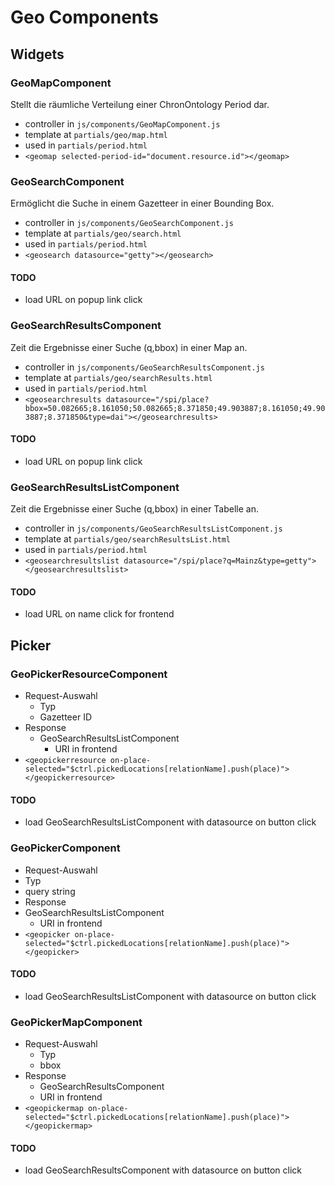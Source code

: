 # Geo Components

## Widgets

### GeoMapComponent

Stellt die räumliche Verteilung einer ChronOntology Period dar.

* controller in `js/components/GeoMapComponent.js`
* template at `partials/geo/map.html`
* used in `partials/period.html`
* `<geomap selected-period-id="document.resource.id"></geomap>`

### GeoSearchComponent

Ermöglicht die Suche in einem Gazetteer in einer Bounding Box.

* controller in `js/components/GeoSearchComponent.js`
* template at `partials/geo/search.html`
* used in `partials/period.html`
* `<geosearch datasource="getty"></geosearch>`

#### TODO

* load URL on popup link click

### GeoSearchResultsComponent

Zeit die Ergebnisse einer Suche (q,bbox) in einer Map an.

* controller in `js/components/GeoSearchResultsComponent.js`
* template at `partials/geo/searchResults.html`
* used in `partials/period.html`
* `<geosearchresults datasource="/spi/place?bbox=50.082665;8.161050;50.082665;8.371850;49.903887;8.161050;49.903887;8.371850&type=dai"></geosearchresults>`

#### TODO

* load URL on popup link click

### GeoSearchResultsListComponent

Zeit die Ergebnisse einer Suche (q,bbox) in einer Tabelle an.

* controller in `js/components/GeoSearchResultsListComponent.js`
* template at `partials/geo/searchResultsList.html`
* used in `partials/period.html`
* `<geosearchresultslist datasource="/spi/place?q=Mainz&type=getty"></geosearchresultslist>`

#### TODO

* load URL on name click for frontend

## Picker

### GeoPickerResourceComponent

* Request-Auswahl
  * Typ
  * Gazetteer ID
* Response
  * GeoSearchResultsListComponent
     * URI in frontend
* `<geopickerresource on-place-selected="$ctrl.pickedLocations[relationName].push(place)"></geopickerresource>`

#### TODO

* load GeoSearchResultsListComponent with datasource on button click

### GeoPickerComponent

* Request-Auswahl
 * Typ
 * query string
* Response
 * GeoSearchResultsListComponent
   * URI in frontend
* `<geopicker on-place-selected="$ctrl.pickedLocations[relationName].push(place)"></geopicker>`

#### TODO

* load GeoSearchResultsListComponent with datasource on button click

### GeoPickerMapComponent

* Request-Auswahl
  * Typ
  * bbox
* Response
  * GeoSearchResultsComponent
   *  URI in frontend
* `<geopickermap on-place-selected="$ctrl.pickedLocations[relationName].push(place)"></geopickermap>`

#### TODO

* load GeoSearchResultsComponent with datasource on button click
